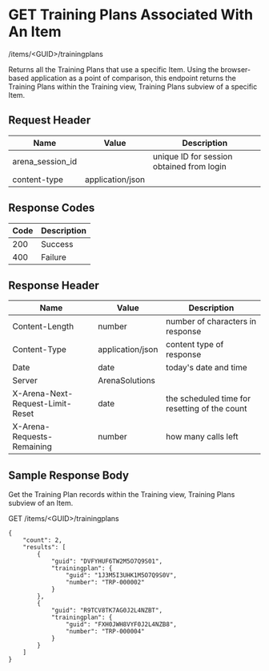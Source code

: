 # GET Training Plans Associated With An Item
/items/&lt;GUID&gt;/trainingplans

Returns all the  Training Plans that use a specific Item. Using the browser-based application as a point of comparison, this endpoint returns the Training Plans within the Training view, Training Plans subview of a specific Item.

## Request Header

| Name  | Value  | Description  |
|  --- |  --- |  --- | 
| arena_session_id  |   | unique ID for session obtained from login  |
| content-type  | application/json  |   |

## Response Codes

| Code  | Description  |
|  --- |  --- | 
| 200  | Success  |
| 400  | Failure  |

## Response Header

| Name  | Value  | Description  |
|  --- |  --- |  --- | 
| Content-Length  | number  | number of characters in response  |
| Content-Type  | application/json  | content type of response  |
| Date  | date  | today's date and time  |
| Server  | ArenaSolutions  |   |
| X-Arena-Next-Request-Limit-Reset   | date  | the scheduled time for resetting of the count  |
| X-Arena-Requests-Remaining   | number  | how many calls left  |

## Sample Response Body
Get the Training Plan records within the Training view, Training Plans subview  of  an Item.

GET /items/&lt;GUID&gt;/trainingplans

```
{
    "count": 2,
    "results": [
        {
            "guid": "DVFYHUF6TW2M5O7Q9S01",
            "trainingplan": {
                "guid": "1J3M5I3UHK1M5O7Q9S0V",
                "number": "TRP-000002"
            }
        },
        {
            "guid": "R9TCV8TK7AG0J2L4NZBT",
            "trainingplan": {
                "guid": "FXH0JWH8VYF0J2L4NZB8",
                "number": "TRP-000004"
            }
        }
    ]
}     
```
